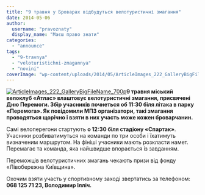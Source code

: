 ```yaml
---
title: "9 травня у Броварах відбудуться велотуристичні змагання"
date: 2014-05-06
author: 
  username: "pravoznaty"
  display_name: "Маєш право знати"
categories: 
  - "announce"
tags: 
  - "9-travnya"
  - "veloturistichni-zmagannya"
  - "novini"
coverImage: "wp-content/uploads/2014/05/ArticleImages_222_GalleryBigFileName_700p.jpg"
---
```


[![ArticleImages_222_GalleryBigFileName_700p](https://mpz.brovary.org/wp-content/uploads/2014/05/ArticleImages_222_GalleryBigFileName_700p.jpg)](https://mpz.brovary.org/wp-content/uploads/2014/05/ArticleImages_222_GalleryBigFileName_700p.jpg)**9 травня міський велоклуб «Атлас» влаштовує велотуристичні змагання, присвячені Дню Перемоги. Збір учасників почнеться об 11:30 біля літака в парку «Перемога». Як повідомили МПЗ організатори, такі змагання проводяться щорічно і взяти в них участь може кожен броварчанин.**

Самі велоперегони стартують **о 12:30 біля стадіону «Спартак»**. Учасники розбиватимуться на команди по три особи і їхатимуть визначеним маршрутом. На фініші учасники мають розкласти намет. Перемагає та команда, яка найшвидше впорається із завданням.

Переможців велотуристичних змагань чекають призи від фонду «Лівобережна Київщина».

Охочим взяти участь у спортивному заході звертатись за телефоном: **068 125 71 23, Володимир Ілліч.**
